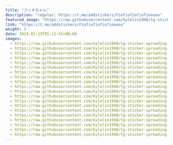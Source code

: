 ```yaml
---
title: "フィオちゃん"
description: "regular: https://t.me/addstickers/Fiofiofiofiofiooooo"
featured_image: "https://raw.githubusercontent.com/kylelin1998/tg-sticker-spreading-worldwide-images/main/img/fd719d3c-c54a-4d71-a402-2889a236c45c.jpg"
link: "https://t.me/addstickers/Fiofiofiofiofiooooo"
weight: 3
date: 2024-01-13T05:12:41+08:00
images:
  - https://raw.githubusercontent.com/kylelin1998/tg-sticker-spreading-worldwide-images/main/img/fd719d3c-c54a-4d71-a402-2889a236c45c.jpg
  - https://raw.githubusercontent.com/kylelin1998/tg-sticker-spreading-worldwide-images/main/img/d91bc04b-7642-4c2b-8214-2fc18320a4bc.jpg
  - https://raw.githubusercontent.com/kylelin1998/tg-sticker-spreading-worldwide-images/main/img/dd80e8ec-2261-4c2c-8bed-47a89b9e8d9d.jpg
  - https://raw.githubusercontent.com/kylelin1998/tg-sticker-spreading-worldwide-images/main/img/4ecf68d8-b681-4ee0-bd85-bbdbcf160ebd.jpg
  - https://raw.githubusercontent.com/kylelin1998/tg-sticker-spreading-worldwide-images/main/img/5e7616ff-b1b4-4423-be67-e9f83f993d53.jpg
  - https://raw.githubusercontent.com/kylelin1998/tg-sticker-spreading-worldwide-images/main/img/700c5970-2e81-4fef-92a3-684f6909b1d8.jpg
  - https://raw.githubusercontent.com/kylelin1998/tg-sticker-spreading-worldwide-images/main/img/fa45405e-695d-4273-b57b-9352fc71c37f.jpg
  - https://raw.githubusercontent.com/kylelin1998/tg-sticker-spreading-worldwide-images/main/img/196bed0e-c5de-4336-8775-0f5bdf6574eb.jpg
  - https://raw.githubusercontent.com/kylelin1998/tg-sticker-spreading-worldwide-images/main/img/181adc12-87c5-427d-9f3c-eb019d5cb318.jpg
  - https://raw.githubusercontent.com/kylelin1998/tg-sticker-spreading-worldwide-images/main/img/e5edd587-be42-41fd-baca-607db37fcaf5.jpg
  - https://raw.githubusercontent.com/kylelin1998/tg-sticker-spreading-worldwide-images/main/img/d7779619-770d-4ab7-b888-3c9ba971d3eb.jpg
  - https://raw.githubusercontent.com/kylelin1998/tg-sticker-spreading-worldwide-images/main/img/3dbbf9ac-0c7d-47ac-8fd1-1d172d0d62fa.jpg
  - https://raw.githubusercontent.com/kylelin1998/tg-sticker-spreading-worldwide-images/main/img/34df4a2d-c2d7-458b-8864-fa1719c8f4a8.jpg
  - https://raw.githubusercontent.com/kylelin1998/tg-sticker-spreading-worldwide-images/main/img/6f158794-8219-4da4-b882-6bde79d4fea6.jpg
  - https://raw.githubusercontent.com/kylelin1998/tg-sticker-spreading-worldwide-images/main/img/d26f8e93-4995-4d4c-b4cc-f8ef18230e22.jpg
  - https://raw.githubusercontent.com/kylelin1998/tg-sticker-spreading-worldwide-images/main/img/08c3a36e-df6a-402c-ab9e-2092d26239f7.jpg
  - https://raw.githubusercontent.com/kylelin1998/tg-sticker-spreading-worldwide-images/main/img/d78fd989-7e42-4d4b-bc90-00fe0eb0d5fd.jpg
  - https://raw.githubusercontent.com/kylelin1998/tg-sticker-spreading-worldwide-images/main/img/bb356219-16f4-4b0e-82b4-9d3300b5248a.jpg
  - https://raw.githubusercontent.com/kylelin1998/tg-sticker-spreading-worldwide-images/main/img/f6e0261e-c36b-4c8f-9138-d71723337b6d.jpg
  - https://raw.githubusercontent.com/kylelin1998/tg-sticker-spreading-worldwide-images/main/img/fff3e5a0-5209-44e1-ab46-da164d27bda4.jpg
---
```

